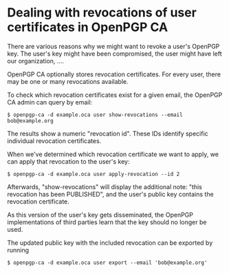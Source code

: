 # Dealing with revocations of user certificates in OpenPGP CA

There are various reasons why we might want to revoke a user's OpenPGP key.
The user's key might have been compromised, the user might have left our
organization, ....

OpenPGP CA optionally stores revocation certificates. For every user, there
may be one or many revocations available.

To check which revocation certificates exist for a given email, the OpenPGP
CA admin can query by email:

`$ openpgp-ca -d example.oca user show-revocations --email bob@example.org`

The results show a numeric "revocation id". These IDs identify specific
individual revocation certificates.

When we've determined which revocation certificate we want to apply, we can
 apply that revocation to the user's key:

`$ openpgp-ca -d example.oca user apply-revocation --id 2`

Afterwards, "show-revocations" will display the additional note: "this
revocation has been PUBLISHED", and the user's public key contains the
revocation certificate.

As this version of the user's key gets disseminated, the OpenPGP
implementations of third parties learn that the key should no longer be used.

The updated public key with the included revocation can be exported by running
 
`$ openpgp-ca -d example.oca user export --email 'bob@example.org'`
